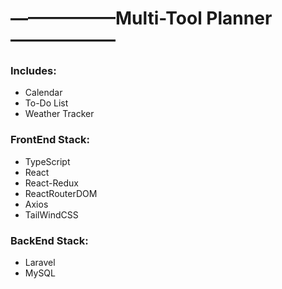 # ——————Multi-Tool Planner——————

### Includes:
* Calendar
* To-Do List
* Weather Tracker

### FrontEnd Stack:
* TypeScript
* React
* React-Redux
* ReactRouterDOM
* Axios
* TailWindCSS

### BackEnd Stack:
* Laravel
* MySQL
